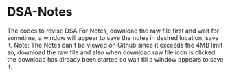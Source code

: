 # DSA-Notes
The codes to revise DSA
For Notes, download the raw file first and wait for sometime, a window will appear to save the notes in desired location, save it. 
Note: The Notes can't be viewed on Github since it exceeds the 4MB limit so, download the raw file and also when download raw file icon is clicked the download has already been started so wait till a window appears to save it.
